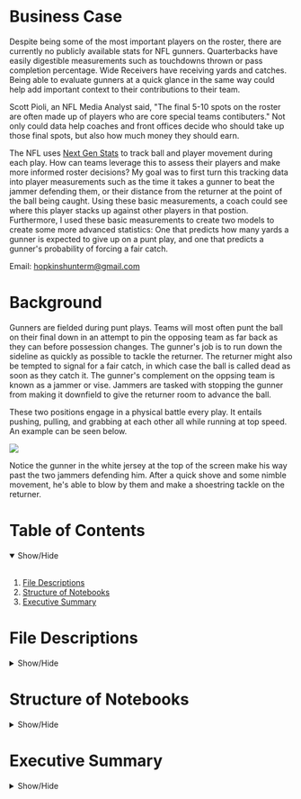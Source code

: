 # Business Case
Despite being some of the most important players on the roster, there are currently no publicly available stats for NFL gunners. Quarterbacks have easily digestible measurements such as touchdowns thrown or pass completion percentage. Wide Receivers have receiving yards and catches. Being able to evaluate gunners at a quick glance in the same way could help add important context to their contributions to their team.

Scott Pioli, an NFL Media Analyst said, "The final 5-10 spots on the roster are often made up of players who are core special teams contibuters." Not only could data help coaches and front offices decide who should take up those final spots, but also how much money they should earn.

The NFL uses [Next Gen Stats](https://operations.nfl.com/gameday/technology/nfl-next-gen-stats/) to track ball and player movement during each play. How can teams leverage this to assess their players and make more informed roster decisions? My goal was to first turn this tracking data into player measurements such as the time it takes a gunner to beat the jammer defending them, or their distance from the returner at the point of the ball being caught. Using these basic measurements, a coach could see where this player stacks up against other players in that postion. Furthermore, I used these basic measurements to create two models to create some more advanced statistics: One that predicts how many yards a gunner is expected to give up on a punt play, and one that predicts a gunner's probability of forcing a fair catch.

Email: hopkinshunterm@gmail.com

# Background
Gunners are fielded during punt plays. Teams will most often punt the ball on their final down in an attempt to pin the opposing team as far back as they can before possession changes. The gunner's job is to run down the sideline as quickly as possible to tackle the returner. The returner might also be tempted to signal for a fair catch, in which case the ball is called dead as soon as they catch it. The gunner's complement on the oppsing team is known as a jammer or vise. Jammers are tasked with stopping the gunner from making it downfield to give the returner room to advance the ball.

These two positions engage in a physical battle every play. It entails pushing, pulling, and grabbing at each other all while running at top speed. An example can be seen below.

![](https://github.com/huntermhopkins/data-analysis-projects/blob/main/Gunner%20Evaluation/gunner_example.gif)

Notice the gunner in the white jersey at the top of the screen make his way past the two jammers defending him. After a quick shove and some nimble movement, he's able to blow by them and make a shoestring tackle on the returner.

# Table of Contents
<details open>
<summary>Show/Hide</summary>
<br>
  
1. [File Descriptions](https://github.com/huntermhopkins/data-analysis-projects/blob/main/Gunner%20Evaluation/README.md#file-descriptions)
2. [Structure of Notebooks](https://github.com/huntermhopkins/data-analysis-projects/blob/main/Gunner%20Evaluation/README.md#structure-of-notebooks)
3. [Executive Summary](https://github.com/huntermhopkins/data-analysis-projects/blob/main/Gunner%20Evaluation/README.md#executive-summary)
</details>

# File Descriptions
<details>
<summary>Show/Hide</summary>
<br>
  
* [data](https://github.com/huntermhopkins/data-analysis-projects/tree/main/Gunner%20Evaluation/data): Folder containing all data files
  * trackingData2018.csv: Tracking data for all special team plays during the 2018 NFL season.
  * trackingData2019.csv: Tracking data for all special team during the 2019 NFL season.
  * trackingData2020.csv: Tracking data for all special team during the 2020 NFL season.
  * plays.csv: Play-level information from each game.
  * games.csv: Contains the teams playing in each game.
  * PFFScoutingData.csv: Play-level scouting information provided by [PFF](https://www.pff.com/).
  * punt_play_info.csv: Additional processed play-level information.
  * punt_plays.csv: Combination of tracking data, play data, game data, and PFF data for punt plays.
  * specialist_data.csv: Derived features for gunners and some play-level information.
  * FMD_data.csv: Subset of specialist_data.csv containing only the first gunner down the field. Used for training model.
  * gunner_stats_FCP.csv: Logistic model results showing the probability of a gunner causing a fair catch.
  * gunner_stats_exYds.csv: Linear model results showing the expected return yards for each gunner.
* [images](https://github.com/huntermhopkins/data-analysis-projects/tree/main/Gunner%20Evaluation/images): Player headshots used in plots.
* [notebooks](https://github.com/huntermhopkins/data-analysis-projects/tree/main/Gunner%20Evaluation/notebooks): R notebooks overviewing analysis process and code.
* [output](https://github.com/huntermhopkins/data-analysis-projects/tree/main/Gunner%20Evaluation/output): Model outputs and plots.
</details>

# Structure of Notebooks
<details>
<summary>Show/Hide</summary>
<br>
  
0. Functions
* 0.1 Animate Random Play
* 0.2 Animate Play
* 0.3 Find Euclidean Distance
* 0.4 Find Substring From End of String
  
  1. Combining Data and Early Cleaning
  
    * 1.1 Importing 2018 Data
    * 1.2 Clean 2018 Punt Plays
    * 1.2.1 Exploring How Many Gunners, Jammers, and Returners are Usually Fielded
    * 1.2.2 Condense Play Selection
    * 1.2.3 Remove Rows with NAs in Certain Columns
    * 1.2.4 Flip Plays
    * 1.2.5 Add *teamAbbr* Variable
    * 1.2.6 Set The Return Yards to Zero on Plays That Resulted in a Fair Catch
  
  2. Gathering Play Information
  <br>
   * 2.1 Imports
   * 2.2 Create New Dataframe to Store Important Play Information
   * 2.3 Fill *snapFrame*, *catchFrame*, and *ballCatchRow* Columns
   * 2.4 Fill *kickDir* Column
   * 2.5 Fill *returnYds* and *specialTeamsResult* Columns
   * 2.6 Write to .csv
  
  3. Collecting Gunner Data (Feature Engineering)
   * 3.1 Imports
   * 3.2 Create New Dataframe to Store Gunner Data
   * 3.3 Store Identifying Information for Gunners and Jammers
     * 3.3.1 Remove Plays with Missing Player IDs
   * 3.4 Remove Odd Plays
   * 3.5 Match Gunners to Jammer Defending Them
   * 3.6 Fill *returnYds* and *specialTeamsResult* Columns
   * 3.7 Fill *timeToBeatVise* Column
   * 3.8 Fill *firstManDown* Column
   * 3.9 Fill *disFromLOS* Column
   * 3.10 Fill *disFromReturner* Column
   * 3.11 Fill *speedDev* Column
   * 3.12 Fill *topSpeed* Column
   * 3.13 Fill *squeezeDis* Column
   * 3.14 Record if Gunner Made a Tackle
   * 3.15 Record if Gunner Missed a Tackle
   * 3.16 Record Gunner Release Types
     * 3.16.1 Record Which Side of the Field Each Gunner is Lined Up
     * 3.16.2 Classify as Inside or Outside
     * 3.16.3 Record Kick Direction Relative to Gunner's Position
     * 3.16.4 Categorize Each Release Type
     * 3.16.5 Categorize Each Release as Correct or Incorrect
   * 3.17 Remove Unnecessary Variables
   * 3.18 Write to .csv
  
  4. 
</details>

# Executive Summary
<details>
  <summary> Show/Hide</summary>
  
</details>
